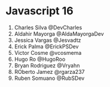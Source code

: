 # Javascript 16

1. Charles Silva @DevCharles
2. Aldahir Mayorga @AldaMayorgaDev
3. Jessica Vargas @Jesvadtz
4. Erick Palma @ErickPSDev
5. Victor Cosme @vcosmema
6. Hugo Ro @HugoRoo
7. Bryan Rodriguez @Vryahn
8. ROberto Jamez @rgarza237
9. Ruben Somuano @RubSDev
